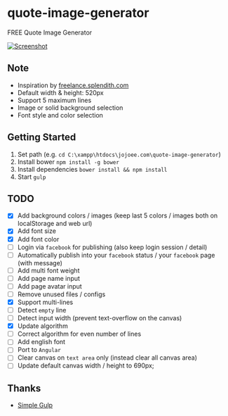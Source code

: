 # quote-image-generator
FREE Quote Image Generator

[![Screenshot](https://raw.githubusercontent.com/jojoee/quote-image-generator/gh-pages/screenshot.jpg "Screenshot")](http://jojoee.github.io/quote-image-generator/)

## Note
- Inspiration by [freelance.splendith.com](http://freelance.splendith.com/)
- Default width & height: 520px
- Support 5 maximum lines
- Image or solid background selection 
- Font style and color selection

## Getting Started
1. Set path (e.g. `cd C:\xampp\htdocs\jojoee.com\quote-image-generator`)
2. Install bower `npm install -g bower`
3. Install dependencies `bower install && npm install`
4. Start `gulp`

## TODO
- [x] Add background colors / images (keep last 5 colors / images both on localStorage and web url)
- [x] Add font size
- [x] Add font color
- [ ] Login via `facebook` for publishing (also keep login session / detail)
- [ ] Automatically publish into your `facebook` status / your `facebook` page (with message)
- [ ] Add multi font weight
- [ ] Add page name input
- [ ] Add page avatar input
- [ ] Remove unused files / configs
- [x] Support multi-lines
- [ ] Detect `empty` line
- [ ] Detect input width (prevent text-overflow on the canvas)
- [x] Update algorithm
- [ ] Correct algorithm for even number of lines
- [ ] Add english font
- [ ] Port to `Angular`
- [ ] Clear canvas on `text area` only (instead clear all canvas area)
- [ ] Update default canvas width / height to 690px;

## Thanks
- [Simple Gulp](https://github.com/jojoee/simple-gulp)
